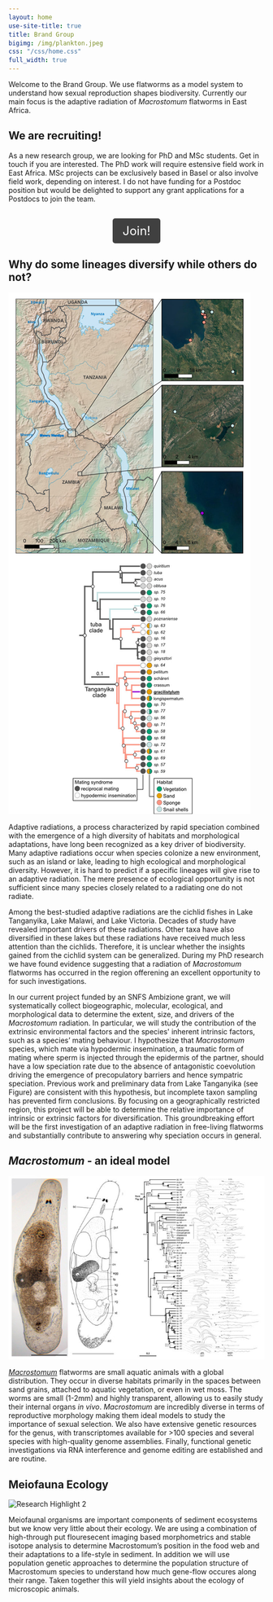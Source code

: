 ```yaml
---
layout: home
use-site-title: true
title: Brand Group
bigimg: /img/plankton.jpeg
css: "/css/home.css"
full_width: true
---
```


<div class="hero-content">
<p>Welcome to the Brand Group. We use flatworms as a model system to understand how sexual reproduction shapes biodiversity. Currently our main focus is the adaptive radiation of <i>Macrostomum</i> flatworms in East Africa.</p>
<h2>We are recruiting!</h2> 
<p>As a new research group, we are looking for PhD and MSc students. Get in touch if you are interested. The PhD work will require estensive field work in East Africa. MSc projects can be exclusively based in Basel or also involve field work, depending on interest. I do not have funding for a Postdoc position but would be delighted to support any grant applications for a Postdocs to join the team.</p>

<div style="text-align: center; margin-top: 20px;">
<a href="/join.md" 
       style="display: inline-block; padding: 10px 20px; margin-top: 10px; background-color: #404040; color: white; text-decoration: none; border-radius: 5px; font-size: 24px;">
      Join!
</a>
</div>

<h2>Why do some lineages diversify while others do not?</h2>
</div>



<div class="image-text-grid">
  <img src="/img/home/fig_intro_02.jpg" alt="Research Highlight 1">
  <div>
    <p>Adaptive radiations, a process characterized by rapid speciation combined with the emergence of a high diversity of habitats and morphological adaptations, have long been recognized as a key driver of biodiversity. Many adaptive radiations occur when species colonize a new environment, such as an island or lake, leading to high ecological and morphological diversity. However, it is hard to predict if a specific lineages will give rise to an adaptive radiation. The mere presence of ecological opportunity is not sufficient since many species closely related to a radiating one do not radiate.</p> 
    <p>Among the best-studied adaptive radiations are the cichlid fishes in Lake Tanganyika, Lake Malawi, and Lake Victoria. Decades of study have revealed important drivers of these radiations. Other taxa have also diversified in these lakes but these radiations have received much less attention than the cichlids. Therefore, it is unclear whether the insights gained from the cichlid system can be generalized. During my PhD research we have found evidence suggesting that a radiation of <i>Macrostomum</i> flatworms has occurred in the region offerening an excellent opportunity to for such investigations.</p>
    <p>In our current project funded by an SNFS Ambizione grant, we will systematically collect biogeographic, molecular, ecological, and morphological data to determine the extent, size, and drivers of the <i>Macrostomum</i> radiation. In particular, we will study the contribution of the extrinsic environmental factors and the species' inherent intrinsic factors, such as a species’ mating behaviour. I hypothesize that <i>Macrostomum</i> species, which mate via hypodermic insemination, a traumatic form of mating where sperm is injected through the epidermis of the partner, should have a low speciation rate due to the absence of antagonistic coevolution driving the emergence of precopulatory barriers and hence sympatric speciation. Previous work and preliminary data from Lake Tanganyika (see Figure) are consistent with this hypothesis, but incomplete taxon sampling has prevented firm conclusions. By focusing on a geographically restricted region, this project will be able to  determine the relative importance of intrinsic or extrinsic factors for diversification. This groundbreaking effort will be the first investigation of an adaptive radiation in free-living flatworms and substantially contribute to answering why speciation occurs in general.
    </p>
  </div>
</div>

<div class="hero-content">
<h2><i>Macrostomum</i> - an ideal model</h2>
</div>

<div class="image-text-grid">
  <img src="/img/home/mac_00.jpg" alt="Research Highlight 2">
  <div>
    <p> <a href="https://en.wikipedia.org/wiki/Macrostomum"><i>Macrostomum</i></a> flatworms are small aquatic animals with a global distribution. They occur in diverse habitats primarily in the spaces between sand grains, attached to aquatic vegetation, or even in wet moss. The worms are small (1-2mm) and highly transparent, allowing us to easily study their internal organs <i>in vivo</i>. <i>Macrostomum</i> are incredibly diverse in terms of reproductive morphology making them ideal models to study the importance of sexual selection. We also have extensive genetic resources for the genus, with transcriptomes available for >100 species and several species with high-quality genome assemblies. Finally, functional genetic investigations via RNA interference and genome editing are established and are routine. </p>
  </div>
</div>
<div class="hero-content">
<h2>Meiofauna Ecology</h2>
</div>
<div class="image-text-grid">
  <img src="/img/anfora15_boat.jpg" alt="Research Highlight 2">
  <div>
  <p> Meiofaunal organisms are important components of sediment ecosystems but we know very little about their ecology. We are using a combination of high-through put flouresecent imaging based morphometrics and stable isotope analysis to determine Macrostomum’s position in the food web and their adaptations to a life-style in sediment. In addition we will use population genetic approaches to determine the population structure of Macrostomum species to understand how much gene-flow occures along their range. Taken together this will yield insights about the ecology of microscopic animals. </p>
  </div>
  
</div>
